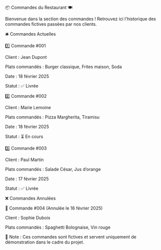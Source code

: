 📦 Commandes du Restaurant 🍽️

Bienvenue dans la section des commandes ! Retrouvez ici l'historique des commandes fictives passées par nos clients.

🛎️ Commandes Actuelles

1️⃣ Commande #001

Client : Jean Dupont

Plats commandés : Burger classique, Frites maison, Soda

Date : 18 février 2025

Statut : ✅ Livrée

2️⃣ Commande #002

Client : Marie Lemoine

Plats commandés : Pizza Margherita, Tiramisu

Date : 18 février 2025

Statut : ⏳ En cours

3️⃣ Commande #003

Client : Paul Martin

Plats commandés : Salade César, Jus d’orange

Date : 17 février 2025

Statut : ✅ Livrée

❌ Commandes Annulées

🔹 Commande #004 (Annulée le 16 février 2025)

Client : Sophie Dubois

Plats commandés : Spaghetti Bolognaise, Vin rouge

📌 Note : Ces commandes sont fictives et servent uniquement de démonstration dans le cadre du projet.